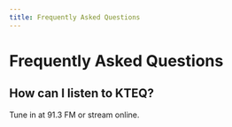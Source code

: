 ```yaml
---
title: Frequently Asked Questions
---
```


# Frequently Asked Questions

## How can I listen to KTEQ?

Tune in at 91.3 FM or stream online.

